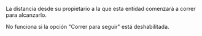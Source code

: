 La distancia desde su propietario a la que esta entidad comenzará a correr para alcanzarlo.

No funciona si la opción "Correr para seguir" está deshabilitada.
